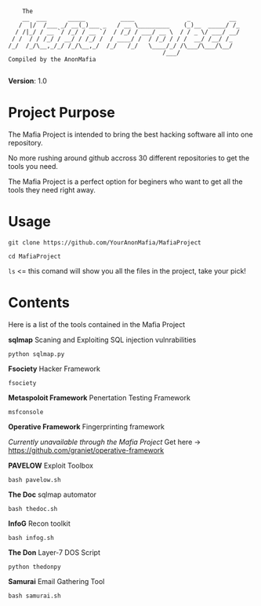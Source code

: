 
```   
    The
    __  ___      _____          ____               _           __ 
   /  |/  /___ _/ __(_)___ _   / __ \_________    (_)__  _____/ /_
  / /|_/ / __ `/ /_/ / __ `/  / /_/ / ___/ __ \  / / _ \/ ___/ __/
 / /  / / /_/ / __/ / /_/ /  / ____/ /  / /_/ / / /  __/ /__/ /_  
/_/  /_/\__,_/_/ /_/\__,_/  /_/   /_/   \____/_/ /\___/\___/\__/  
                                            /___/        
Compiled by the AnonMafia                                           
                                         
```
**Version**: 1.0

# Project Purpose

The Mafia Project is intended to bring the best hacking software all into one repository. 

No more rushing around github accross 30 different repositories to get the tools you need.

The Mafia Project is a perfect option for beginers who want to get all the tools they need right away.

# Usage

``` git clone https://github.com/YourAnonMafia/MafiaProject ```

``` cd MafiaProject ```

`` ls `` <= this comand will show you all the files in the project, take your pick!

# Contents

Here is a list of the tools contained in the Mafia Project

**sqlmap**
Scaning and Exploiting SQL injection vulnrabilities 

```python sqlmap.py```

**Fsociety**
Hacker Framework

```fsociety```

**Metaspoloit Framework**
Penertation Testing Framework

```msfconsole```

**Operative Framework**
Fingerprinting framework

*Currently unavailable through the Mafia Project*
Get here -> https://github.com/graniet/operative-framework

**PAVELOW**
Exploit Toolbox

```bash pavelow.sh```

**The Doc**
sqlmap automator

``bash thedoc.sh``

**InfoG**
Recon toolkit

```bash infog.sh```

**The Don**
Layer-7 DOS Script

```python thedonpy```

**Samurai**
Email Gathering Tool

```bash samurai.sh```









